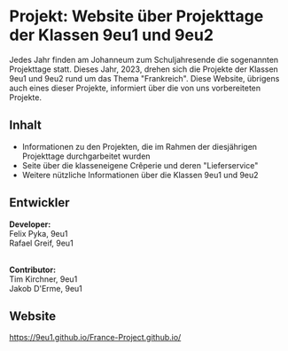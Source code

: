 # Projekt: Website über Projekttage der Klassen 9eu1 und 9eu2

Jedes Jahr finden am Johanneum zum Schuljahresende die sogenannten Projekttage statt. Dieses Jahr, 2023, drehen sich die Projekte der Klassen 9eu1 und 9eu2 rund um das Thema "Frankreich". Diese Website, übrigens auch eines dieser Projekte, informiert über die von uns vorbereiteten Projekte.

## Inhalt

- Informationen zu den Projekten, die im Rahmen der diesjährigen Projekttage durchgarbeitet wurden
- Seite über die klasseneigene Crêperie und deren "Lieferservice"
- Weitere nützliche Informationen über die Klassen 9eu1 und 9eu2

## Entwickler

<b>Developer:</b><br>
Felix Pyka, 9eu1<br>
Rafael Greif, 9eu1<br>

<br>
<b>Contributor:</b><br>
Tim Kirchner, 9eu1<br>
Jakob D'Erme, 9eu1<br>


## Website
 
https://9eu1.github.io/France-Project.github.io/


